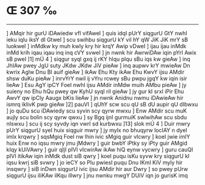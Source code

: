 # Œ 307 ‰
---
] AMqir hir gurU iDAwiedw vfI vifAweI ] quis idqI pUrY siqgurU GtY
nwhI ieku iqlu iksY dI GtweI ] scu swihbu siqgurU kY vil hY qW JiK JiK
mrY sB luokweI ] inMdkw ky muh kwly kry hir krqY Awip vDweI ] ijau
ijau inMdk inMd krih iqau iqau inq inq cVY svweI ] jn nwnk hir
AwrwiDAw iqin pYrI Awix sB pweI ]1] mÚ 4 ] siqgur syqI gxq ij
rKY hlqu plqu sBu iqs kw gieAw ] inq JhIAw pwey JgU suty JKdw JKdw
JiV pieAw ] inq aupwv krY mwieAw Dn kwrix Aglw Dnu BI auif
gieAw ] ikAw Ehu Kty ikAw Ehu KwvY ijsu AMdir shsw duKu pieAw ]
inrvYrY nwil ij vYru rcwey sBu pwpu jgqY kw iqin isir lieAw ] Esu AgY
ipCY FoeI nwhI ijsu AMdir inMdw muih AMbu pieAw ] jy suieny no Ehu hQu pwey
qw KyhU syqI ril gieAw ] jy gur kI srxI iPir Ehu AwvY qw ipCly Aaugx
bKis lieAw ] jn nwnk Anidnu nwmu iDAwieAw hir ismrq iklivK
pwp gieAw ]2] pauVI ] qUhY scw scu qU sB dU aupir qU dIbwxu ] jo quDu
scu iDAwiedy scu syvin scy qyrw mwxu ] Enw AMdir scu muK aujly scu
bolin scy qyrw qwxu ] sy Bgq ijnI gurmuiK swlwihAw scu sbdu nIswxu ]
scu ij scy syvdy iqn vwrI sd kurbwxu ]13] slok mÚ 4 ] Duir mwry pUrY
siqgurU syeI huix siqguir mwry ] jy mylx no bhuqyrw locIAY n dyeI imlx
krqwry ] sqsMgiq FoeI nw lhin ivic sMgiq guir vIcwry ] koeI jwie
imlY huix Enw no iqsu mwry jmu jMdwry ] guir bwbY iPtky sy iPty guir AMgid
kIqy kUiVAwry ] guir qIjI pIVI vIcwirAw ikAw hiQ eynw vycwry ] guru
cauQI pIVI itikAw iqin inMdk dust siB qwry ] koeI puqu isKu syvw kry
siqgurU kI iqsu kwrj siB svwry ] jo ieCY so Plu pwiesI puqu Dnu lKmI
KiV myly hir insqwry ] siB inDwn siqgurU ivic ijsu AMdir hir aur Dwry
] so pwey pUrw siqgurU ijsu iliKAw ilKqu illwry ] jnu nwnku mwgY DUiV
iqn jo gurisK imq
####
